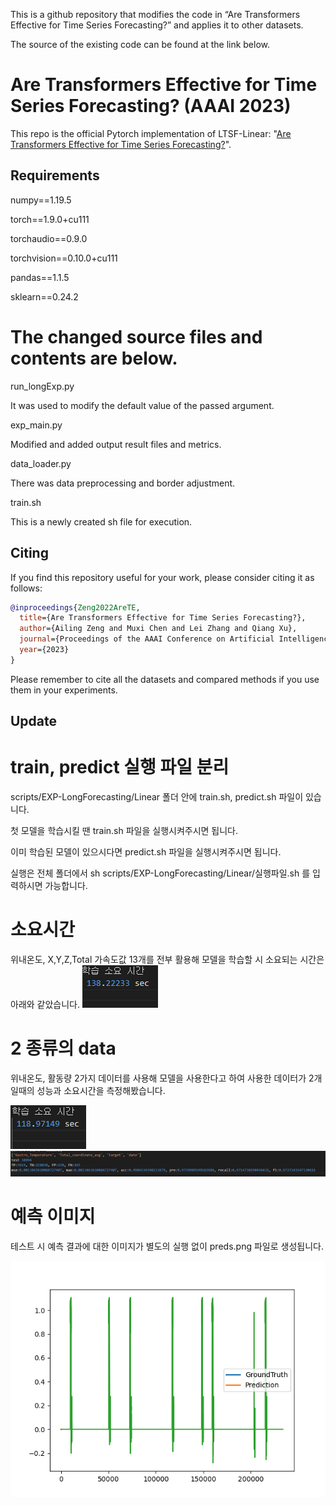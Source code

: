 This is a github repository that modifies the code in “Are Transformers Effective for Time Series Forecasting?” and applies it to other datasets.

The source of the existing code can be found at the link below.

# Are Transformers Effective for Time Series Forecasting? (AAAI 2023)

This repo is the official Pytorch implementation of LTSF-Linear: "[Are Transformers Effective for Time Series Forecasting?](https://arxiv.org/pdf/2205.13504.pdf)". 

## Requirements

numpy==1.19.5

torch==1.9.0+cu111

torchaudio==0.9.0

torchvision==0.10.0+cu111

pandas==1.1.5

sklearn==0.24.2

# The changed source files and contents are below.

run_longExp.py

It was used to modify the default value of the passed argument.

exp_main.py

Modified and added output result files and metrics.

data_loader.py

There was data preprocessing and border adjustment.

train.sh

This is a newly created sh file for execution.


## Citing

If you find this repository useful for your work, please consider citing it as follows:

```bibtex
@inproceedings{Zeng2022AreTE,
  title={Are Transformers Effective for Time Series Forecasting?},
  author={Ailing Zeng and Muxi Chen and Lei Zhang and Qiang Xu},
  journal={Proceedings of the AAAI Conference on Artificial Intelligence},
  year={2023}
}
```

Please remember to cite all the datasets and compared methods if you use them in your experiments.

## Update

# train, predict 실행 파일 분리

scripts/EXP-LongForecasting/Linear 폴더 안에 train.sh, predict.sh 파일이 있습니다.

첫 모델을 학습시킬 땐 train.sh 파일을 실행시켜주시면 됩니다.

이미 학습된 모델이 있으시다면 predict.sh 파일을 실행시켜주시면 됩니다.

실행은 전체 폴더에서 sh scripts/EXP-LongForecasting/Linear/실행파일.sh 를 입력하시면 가능합니다.

# 소요시간

위내온도, X,Y,Z,Total 가속도값 13개를 전부 활용해 모델을 학습할 시 소요되는 시간은 아래와 같았습니다.
![모든이미지_소요시간](https://github.com/ION-dgu/estrus_detection/blob/master/train_time.png)

# 2 종류의 data

위내온도, 활동량 2가지 데이터를 사용해 모델을 사용한다고 하여 사용한 데이터가 2개일때의 성능과 소요시간을 측정해봤습니다.

![소요시간](https://github.com/ION-dgu/estrus_detection/blob/master/train_time_2columns.png)
![성능](https://github.com/ION-dgu/estrus_detection/blob/master/result_2columns.png)

# 예측 이미지

테스트 시 예측 결과에 대한 이미지가 별도의 실행 없이 preds.png 파일로 생성됩니다.

![테스트결과이미지](https://github.com/ION-dgu/estrus_detection/blob/master/preds.png)

